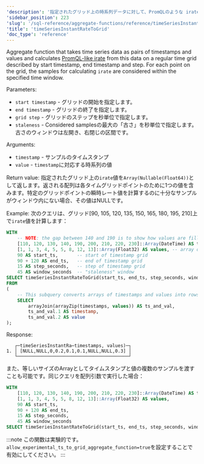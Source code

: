```yaml
---
'description': '指定されたグリッド上の時系列データに対して、PromQLのような irate を計算する集約関数です。'
'sidebar_position': 223
'slug': '/sql-reference/aggregate-functions/reference/timeSeriesInstantRateToGrid'
'title': 'timeSeriesInstantRateToGrid'
'doc_type': 'reference'
---
```


Aggregate function that takes time series data as pairs of timestamps and values and calculates [PromQL-like irate](https://prometheus.io/docs/prometheus/latest/querying/functions/#irate) from this data on a regular time grid described by start timestamp, end timestamp and step. For each point on the grid, the samples for calculating `irate` are considered within the specified time window.

Parameters:
- `start timestamp` - グリッドの開始を指定します。
- `end timestamp` - グリッドの終了を指定します。
- `grid step` - グリッドのステップを秒単位で指定します。
- `staleness` - Considered samplesの最大の「古さ」を秒単位で指定します。古さのウィンドウは左開き、右閉じの区間です。

Arguments:
- `timestamp` - サンプルのタイムスタンプ
- `value` - `timestamp`に対応する時系列の値

Return value:
指定されたグリッド上の`irate`値を`Array(Nullable(Float64))`として返します。返される配列は各タイムグリッドポイントのために1つの値を含みます。特定のグリッドポイントの瞬時レート値を計算するのに十分なサンプルがウィンドウ内にない場合、その値はNULLです。

Example:
次のクエリは、グリッド[90, 105, 120, 135, 150, 165, 180, 195, 210]上で`irate`値を計算します：

```sql
WITH
    -- NOTE: the gap between 140 and 190 is to show how values are filled for ts = 150, 165, 180 according to window paramater
    [110, 120, 130, 140, 190, 200, 210, 220, 230]::Array(DateTime) AS timestamps,
    [1, 1, 3, 4, 5, 5, 8, 12, 13]::Array(Float32) AS values, -- array of values corresponding to timestamps above
    90 AS start_ts,       -- start of timestamp grid
    90 + 120 AS end_ts,   -- end of timestamp grid
    15 AS step_seconds,   -- step of timestamp grid
    45 AS window_seconds  -- "staleness" window
SELECT timeSeriesInstantRateToGrid(start_ts, end_ts, step_seconds, window_seconds)(timestamp, value)
FROM
(
    -- This subquery converts arrays of timestamps and values into rows of `timestamp`, `value`
    SELECT
        arrayJoin(arrayZip(timestamps, values)) AS ts_and_val,
        ts_and_val.1 AS timestamp,
        ts_and_val.2 AS value
);
```

Response:

```response
   ┌─timeSeriesInstantRa⋯timestamps, values)─┐
1. │ [NULL,NULL,0,0.2,0.1,0.1,NULL,NULL,0.3] │
   └─────────────────────────────────────────┘
```

また、等しいサイズのArrayとしてタイムスタンプと値の複数のサンプルを渡すことも可能です。同じクエリを配列引数で実行した場合：

```sql
WITH
    [110, 120, 130, 140, 190, 200, 210, 220, 230]::Array(DateTime) AS timestamps,
    [1, 1, 3, 4, 5, 5, 8, 12, 13]::Array(Float32) AS values,
    90 AS start_ts,
    90 + 120 AS end_ts,
    15 AS step_seconds,
    45 AS window_seconds
SELECT timeSeriesInstantRateToGrid(start_ts, end_ts, step_seconds, window_seconds)(timestamps, values);
```

:::note
この関数は実験的です。`allow_experimental_ts_to_grid_aggregate_function=true`を設定することで有効にしてください。
:::
